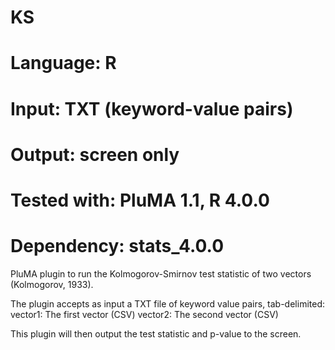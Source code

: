 # KS
# Language: R
# Input: TXT (keyword-value pairs)
# Output: screen only
# Tested with: PluMA 1.1, R 4.0.0
# Dependency: stats_4.0.0

PluMA plugin to run the Kolmogorov-Smirnov test statistic of two vectors (Kolmogorov, 1933).

The plugin accepts as input a TXT file of keyword value pairs, tab-delimited:
vector1: The first vector (CSV)
vector2: The second vector (CSV)

This plugin will then output the test statistic and p-value to the screen.

